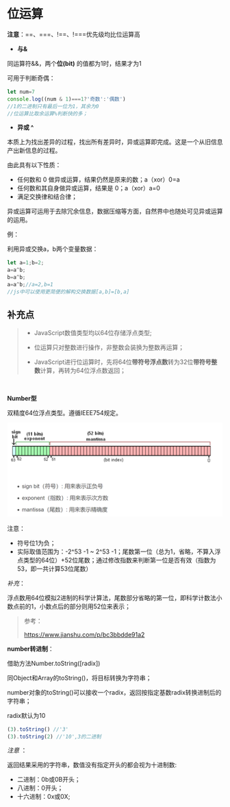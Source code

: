 # 位运算

**注意**：==、===、!==、!===优先级均比位运算高    

- **与&**

同运算符&&，两个**位(bit)** 的值都为1时，结果才为1

可用于判断奇偶：

```js
let num=7
console.log((num & 1)===1?'奇数':'偶数')
//1的二进制只有最后一位为1，其余为0
//位运算比取余运算%判断快的多；
```

- **异或  ^**

本质上为找出差异的过程，找出所有差异时，异或运算即完成。这是一个从旧信息产出新信息的过程。

由此具有以下性质：

- 任何数和 0 做异或运算，结果仍然是原来的数；a（xor）0=a
- 任何数和其自身做异或运算，结果是 0；a（xor）a=0
- 满足交换律和结合律；

异或运算可运用于去除冗余信息，数据压缩等方面，自然界中也随处可见异或运算的运用。

例：

利用异或交换a，b两个变量数据：

```js
let a=1;b=2;
a=a^b;
b=a^b;
a=a^b;//a=2,b=1
//js中可以使用更简便的解构交换数据[a,b]=[b,a]
```

## **补充点**

> - JavaScript数值类型均以64位存储浮点类型;
> 
> - 位运算只对整数进行操作，非整数会装换为整数再运算；
> 
> - JavaScript进行位运算时，先将64位**带符号浮点数**转为32位**带符号整数**计算，再转为64位浮点数返回；

​    

**Number型**

双精度64位浮点类型。遵循IEEE754规定。

![img](./img/js-1.png)

注意：

- 符号位1为负；
- 实际取值范围为：-2^53 -1 ~ 2^53 -1；尾数第一位（总为1，省略，不算入浮点类型的64位）+52位尾数；通过修改指数来判断第一位是否有效（指数为53，即一共计算53位尾数）

*补充*：

浮点数用64位模拟2进制的科学计算法，尾数部分省略的第一位，即科学计数法小数点前的1，小数点后的部分则用52位来表示；

> 参考：
> 
> https://www.jianshu.com/p/bc3bbdde91a2

**number转进制**：

借助方法Number.toString([radix])

同Object和Array的toString()，将目标转换为字符串；

number对象的toString()可以接收一个radix，返回按指定基数radix转换进制后的字符串；

radix默认为10

```js
(3).toString() //'3' 
(3).toString(2) //'10',3的二进制
```

*注意* ：

返回结果采用的字符串，数值没有指定开头的都会视为十进制数:

- 二进制：0b或0B开头；
- 八进制：0开头；
- 十六进制：0x或0X;
